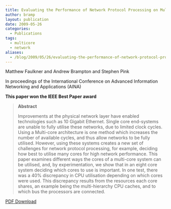 ```yaml
---
title: Evaluating the Performance of Network Protocol Processing on Multi-core Systems
author: bramp
layout: publication
date: 2009-05-26
categories:
  - Publications
tags:
  - multicore
  - network
aliases:
  - /blog/2009/05/26/evaluating-the-performance-of-network-protocol-processing-on-multi-core-systems/
---
```

Matthew Faulkner and Andrew Brampton and Stephen Pink

In proceedings of the International Conference on Advanced Information Networking and Applications (AINA)

**This paper won the IEEE Best Paper award**

> **Abstract**
> 
> Improvements at the physical network layer have enabled technologies such as 10 Gigabit Ethernet. Single core end-systems are unable to fully utilise these networks, due to limited clock cycles. Using a Multi-core architecture is one method which increases the number of available cycles, and thus allow networks to be fully utilised. However, using these systems creates a new set of challenges for network protocol processing, for example, deciding how best to utilise many cores for high network performance. This paper examines different ways the cores of a multi-core system can be utilised, and, by experimentation, we show that in an eight core system deciding which cores to use is important. In one test, there was a 40% discrepancy in CPU utilisation depending on which cores were used. This discrepancy results from the resources each core shares, an example being the multi-hierarchy CPU caches, and to which bus the processors are connected.

[PDF Download][1]

 [1]: https://github.com/bramp/publication/raw/master/multi-core-networking/AINA-09/aina-09.pdf
 